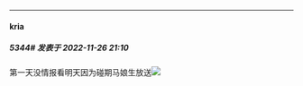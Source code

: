 

*****

####  kria  
##### 5344#       发表于 2022-11-26 21:10

第一天没情报看明天因为碰期马娘生放送<img src="https://static.saraba1st.com/image/smiley/face2017/053.png" referrerpolicy="no-referrer">

